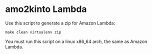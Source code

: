 # amo2kinto Lambda

Use this script to generate a zip for Amazon Lambda:

    make clean virtualenv zip


You must run this script on a linux x86_64 arch, the same as Amazon Lambda.
